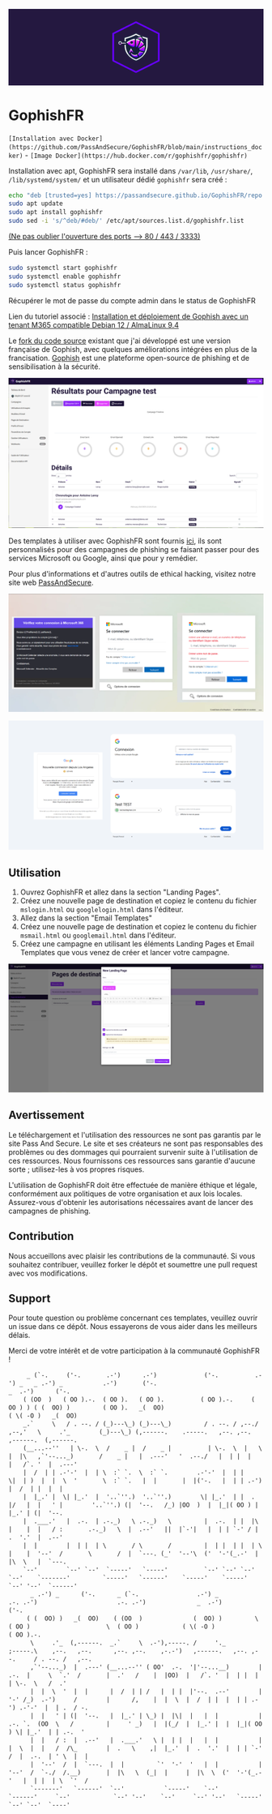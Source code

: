 ![Logo_GophishFR](https://github.com/PassAndSecure/GophishFR/blob/main/Picture/gophish_purple-1.png)

# GophishFR

`[Installation avec Docker](https://github.com/PassAndSecure/GophishFR/blob/main/instructions_docker)` - `[Image Docker](https://hub.docker.com/r/gophishfr/gophishfr)`

Installation avec apt, GophishFR sera installé dans `/var/lib`, `/usr/share/`, `/lib/systemd/system/` et un utilisateur dédié `gophishfr` sera créé : 
```bash
echo "deb [trusted=yes] https://passandsecure.github.io/GophishFR/repo stable main" | sudo tee /etc/apt/sources.list.d/gophishfr.list
sudo apt update
sudo apt install gophishfr
sudo sed -i 's/^deb/#deb/' /etc/apt/sources.list.d/gophishfr.list
```
[(Ne pas oublier l'ouverture des ports --> 80 / 443 / 3333)](https://passandsecure.fr/deploiement_campagne_phishing_gophish_tenant_M365_sur_debian_alma#ports)

Puis lancer GophishFR :
```bash
sudo systemctl start gophishfr
sudo systemctl enable gophishfr
sudo systemctl status gophishfr
```
Récupérer le mot de passe du compte admin dans le status de GophishFR

Lien du tutoriel associé : [Installation et déploiement de Gophish avec un tenant M365 compatible Debian 12 / AlmaLinux 9.4](https://passandsecure.fr/deploiement_campagne_phishing_gophish_tenant_M365_sur_debian_alma)

Le [fork du code source](https://github.com/PassAndSecure/GophishFR/releases/download/v0.12.1/gophishfr-v0.12.1-linux-64bit.zip) existant que j'ai développé est une version française de Gophish, avec quelques améliorations intégrées en plus de la francisation. [Gophish](https://getgophish.com/) est une plateforme open-source de phishing et de sensibilisation à la sécurité.

![Dashboard_GophishFR](https://github.com/PassAndSecure/GophishFR/blob/main/Picture/campagne.PNG)

Des templates à utiliser avec GophishFR sont fournis [ici](https://github.com/PassAndSecure/Template_Gophish/), ils sont personnalisés pour des campagnes de phishing se faisant passer pour des services Microsoft ou Google, ainsi que pour y remédier.

Pour plus d'informations et d'autres outils de ethical hacking, visitez notre site web [PassAndSecure](https://passandsecure.fr).

![Connexion M365](https://github.com/PassAndSecure/GophishFR/blob/main/Picture/Connexion_M365-1.png)

![Connexion Google](https://github.com/PassAndSecure/GophishFR/blob/main/Picture/Connexion_Google-1.png)

## Utilisation

1. Ouvrez GophishFR et allez dans la section "Landing Pages".
2. Créez une nouvelle page de destination et copiez le contenu du fichier `mslogin.html` ou `googlelogin.html` dans l'éditeur.
3. Allez dans la section "Email Templates"
4. Créez une nouvelle page de destination et copiez le contenu du fichier `msmail.html` ou `googlemail.html` dans l'éditeur.
5. Créez une campagne en utilisant les éléments Landing Pages et Email Templates que vous venez de créer et lancer votre campagne.

![landing_GophishFR](https://github.com/PassAndSecure/GophishFR/blob/main/Picture/landing_page.PNG)

## Avertissement

Le téléchargement et l'utilisation des ressources ne sont pas garantis par le site Pass And Secure. Le site et ses créateurs ne sont pas responsables des problèmes ou des dommages qui pourraient survenir suite à l'utilisation de ces ressources. Nous fournissons ces ressources sans garantie d'aucune sorte ; utilisez-les à vos propres risques.

L'utilisation de GophishFR doit être effectuée de manière éthique et légale, conformément aux politiques de votre organisation et aux lois locales. Assurez-vous d'obtenir les autorisations nécessaires avant de lancer des campagnes de phishing.

## Contribution

Nous accueillons avec plaisir les contributions de la communauté. Si vous souhaitez contribuer, veuillez forker le dépôt et soumettre une pull request avec vos modifications.

## Support

Pour toute question ou problème concernant ces templates, veuillez ouvrir un issue dans ce dépôt. Nous essayerons de vous aider dans les meilleurs délais.

Merci de votre intérêt et de votre participation à la communauté GophishFR !


         _ (`-.     ('-.       .-')      .-')             ('-.          .-') _   _ .-') _           .-')       ('-.                             _  .-')      ('-.                                          
        ( (OO  )   ( OO ).-.  ( OO ).   ( OO ).          ( OO ).-.     ( OO ) ) ( (  OO) )         ( OO ).   _(  OO)                           ( \( -O )   _(  OO)                                         
        _.`     \   / . --. / (_)---\_) (_)---\_)         / . --. / ,--./ ,--,'   \     .'_        (_)---\_) (,------.    .-----.   ,--. ,--.    ,------.  (,------.                                        
        (__...--''   | \-.  \  /    _ |  /    _ |          | \-.  \  |   \ |  |\   ,`'--..._)       /    _ |   |  .---'   '  .--./   |  | |  |    |   /`. '  |  .---'                                        
        |  /  | | .-'-'  |  | \  :` `.  \  :` `.        .-'-'  |  | |    \|  | )  |  |  \  '       \  :` `.   |  |       |  |('-.   |  | | .-')  |  /  | |  |  |                                            
        |  |_.' |  \| |_.'  |  '..`''.)  '..`''.)        \| |_.'  | |  .     |/   |  |   ' |        '..`''.) (|  '--.   /_) |OO  )  |  |_|( OO ) |  |_.' | (|  '--.                                         
        |  .___.'   |  .-.  | .-._)   \ .-._)   \         |  .-.  | |  |\    |    |  |   / :       .-._)   \  |  .--'   ||  |`-'|   |  | | `-' / |  .  '.'  |  .--'                                         
        |  |        |  | |  | \       / \       /         |  | |  | |  | \   |    |  '--'  /       \       /  |  `---. (_'  '--'\  ('  '-'(_.-'  |  |\  \   |  `---.                                        
        `--'        `--' `--'  `-----'   `-----'          `--' `--' `--'  `--'    `-------'         `-----'   `------'    `-----'    `-----'     `--' '--'  `------'                                        
          _ .-') _      ('-.      _ (`-.                .-') _          .-. .-')                      .-. .-')              _  .-')                   ('-.               
         ( (  OO) )   _(  OO)    ( (OO  )              (  OO) )         \  ( OO )                     \  ( OO )            ( \( -O )                 ( OO ).-.           
          \     .'_  (,------.  _.`     \  .-'),-----. /     '._         ;-----.\    ,--.   ,--.      ,--. ,--.    ,-.-')   ,------.   ,--. ,--.     / . --. /   ,--.    
          ,`'--..._)  |  .---' (__...--'' ( OO'  .-.  '|'--...__)        | .-.  |     \  `.'  /       |  .'   /    |  |OO)  |   /`. '  |  | |  |     | \-.  \   /  .'    
          |  |  \  '  |  |      |  /  | | /   |  | |  |'--.  .--'        | '-' /_)  .-')     /        |      /,    |  |  \  |  /  | |  |  | | .-') .-'-'  |  | .  / -.   
          |  |   ' | (|  '--.   |  |_.' | \_) |  |\|  |   |  |           | .-. `.  (OO  \   /         |     ' _)   |  |(_/  |  |_.' |  |  |_|( OO ) \| |_.'  | | .-.  '  
          |  |   / :  |  .--'   |  .___.'   \ |  | |  |   |  |           | |  \  |  |   /  /\_        |  .   \    ,|  |_.'  |  .  '.'  |  | | `-' /  |  .-.  | ' \  |  | 
          |  '--'  /  |  `---.  |  |         `'  '-'  '   |  |           | '--'  /  `-./  /.__)       |  |\   \  (_|  |     |  |\  \  ('  '-'(_.-'   |  | |  | \  `'  /  
          `-------'   `------'  `--'           `-----'    `--'           `------'     `--'            `--' '--'    `--'     `--' '--'   `-----'      `--' `--'  `----'          

